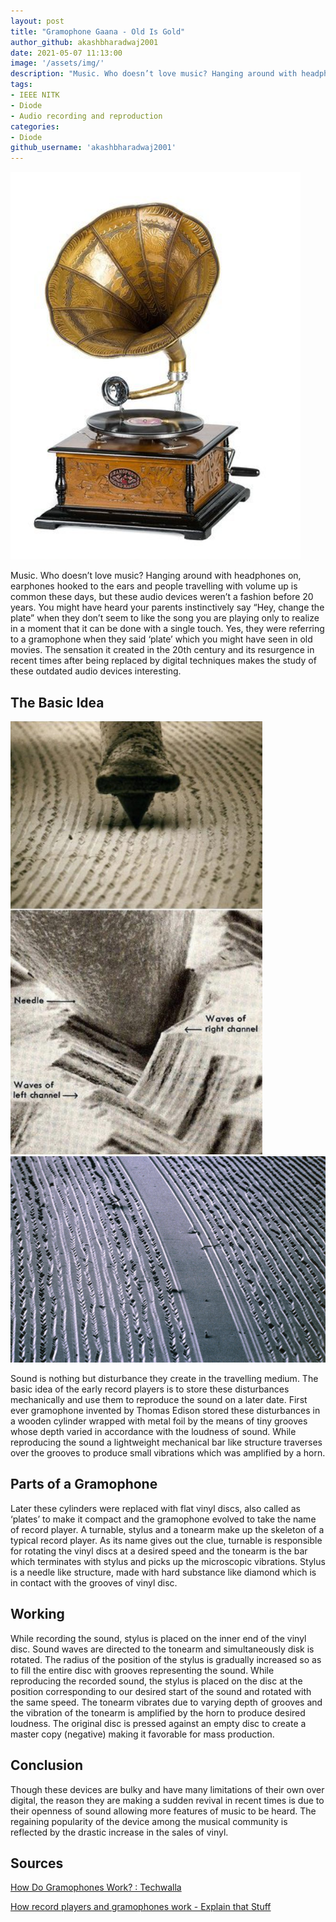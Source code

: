 ```yaml
---
layout: post
title: "Gramophone Gaana - Old Is Gold"
author_github: akashbharadwaj2001
date: 2021-05-07 11:13:00
image: '/assets/img/'
description: "Music. Who doesn’t love music? Hanging around with headphones on, earphones hooked to the ears and people travelling with volume up is common these days, but these audio devices weren’t a fashion before 20 years."
tags:
- IEEE NITK
- Diode
- Audio recording and reproduction
categories:
- Diode
github_username: 'akashbharadwaj2001'
---
```


![image-3](/blog/assets/img/gramophone-gaana/3.png)

Music. Who doesn’t love music? Hanging around with headphones on,
earphones hooked to the ears and people travelling with volume up is
common these days, but these audio devices weren’t a fashion before 20
years. You might have heard your parents instinctively say “Hey, change
the plate” when they don’t seem to like the song you are playing only to
realize in a moment that it can be done with a single touch. Yes, they
were referring to a gramophone when they said ‘plate’ which you might
have seen in old movies. The sensation it created in the 20th century
and its resurgence in recent times after being replaced by digital
techniques makes the study of these outdated audio devices interesting.

## The Basic Idea

![image-1](/blog/assets/img/gramophone-gaana/1.png)
![image-2](/blog/assets/img/gramophone-gaana/2.png)

Sound is nothing but disturbance they create in the
travelling medium. The basic idea of the early record players is to
store these disturbances mechanically and use them to reproduce the
sound on a later date. First ever gramophone invented by Thomas Edison
stored these disturbances in a wooden cylinder wrapped with metal foil
by the means of tiny grooves whose depth varied in accordance with the
loudness of sound. While reproducing the sound a lightweight mechanical
bar like structure traverses over the grooves to produce small
vibrations which was amplified by a horn.

## Parts of a Gramophone

Later these cylinders were replaced with flat
vinyl discs, also called as ‘plates’ to make it compact and the
gramophone evolved to take the name of record player. A turnable, stylus
and a tonearm make up the skeleton of a typical record player. As its
name gives out the clue, turnable is responsible for rotating the vinyl
discs at a desired speed and the tonearm is the bar which terminates
with stylus and picks up the microscopic vibrations. Stylus is a needle
like structure, made with hard substance like diamond which is in
contact with the grooves of vinyl disc.

## Working

While recording the sound, stylus is placed on the inner end of
the vinyl disc. Sound waves are directed to the tonearm and
simultaneously disk is rotated. The radius of the position of the stylus
is gradually increased so as to fill the entire disc with grooves
representing the sound. While reproducing the recorded sound, the stylus
is placed on the disc at the position corresponding to our desired start
of the sound and rotated with the same speed. The tonearm vibrates due
to varying depth of grooves and the vibration of the tonearm is
amplified by the horn to produce desired loudness. The original disc is
pressed against an empty disc to create a master copy (negative) making
it favorable for mass production.

## Conclusion

Though these devices are bulky and have many limitations of
their own over digital, the reason they are making a sudden revival in
recent times is due to their openness of sound allowing more features of
music to be heard. The regaining popularity of the device among the
musical community is reflected by the drastic increase in the sales of
vinyl.

## Sources

[How Do Gramophones Work? : Techwalla](https://www.techwalla.com/articles/how-do-gramophones-work)

[How record players and gramophones work - Explain that Stuff](https://www.explainthatstuff.com/record-players.html)
